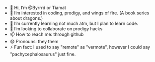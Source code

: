 - 👋 Hi, I’m @Byrrrd or Tiamat
- 👀 I’m interested in coding, prodigy, and wings of fire. (A book series about dragons.)
- 🌱 I’m currently learning not much atm, but I plan to learn code.
- 💞️ I’m looking to collaborate on prodigy hacks
- 📫 How to reach me: through github
- 😄 Pronouns: they them
- ⚡ Fun fact: I used to say "remote" as "vermote", however I could say "pachycephalosaurus" just fine.
